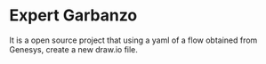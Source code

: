 # Expert Garbanzo

It is a open source project that using a yaml of a flow obtained from Genesys, create a new draw.io file.